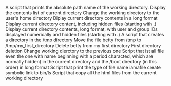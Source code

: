 A script that prints the absolute path name of the working directory.
Display the contents list of current directory
Change the working directory to the user's home directory
Diplay current directory contents in a long format
Display current directory content, including hidden files (starting with .)
Display current directory contents, long format, with user and group IDs displayed numerically and hidden files (starting with .)
A script that creates a directory in the /tmp directory
Move the file betty from /tmp to /tmp/my_first_directory
Delete betty from my first directory
First directory deletion
Change working dierctory to the previous one
Script that ist all file even the one with name beginning with a period characted, which are normally  hidden) in the current directory and the /boot directory (in this order) in long format
Script that print the type of file name iamafile
create symbolic link to bin/ls
Script that copy all the html files from the current working directory
